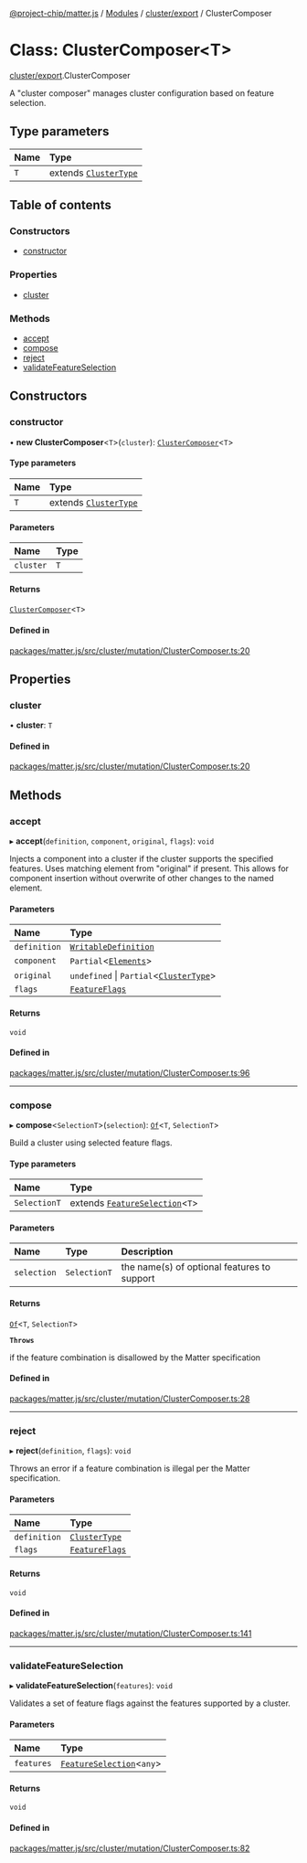 [@project-chip/matter.js](../README.md) / [Modules](../modules.md) / [cluster/export](../modules/cluster_export.md) / ClusterComposer

# Class: ClusterComposer\<T\>

[cluster/export](../modules/cluster_export.md).ClusterComposer

A "cluster composer" manages cluster configuration based on feature
selection.

## Type parameters

| Name | Type |
| :------ | :------ |
| `T` | extends [`ClusterType`](../interfaces/cluster_export.ClusterType-1.md) |

## Table of contents

### Constructors

- [constructor](cluster_export.ClusterComposer-1.md#constructor)

### Properties

- [cluster](cluster_export.ClusterComposer-1.md#cluster)

### Methods

- [accept](cluster_export.ClusterComposer-1.md#accept)
- [compose](cluster_export.ClusterComposer-1.md#compose)
- [reject](cluster_export.ClusterComposer-1.md#reject)
- [validateFeatureSelection](cluster_export.ClusterComposer-1.md#validatefeatureselection)

## Constructors

### constructor

• **new ClusterComposer**\<`T`\>(`cluster`): [`ClusterComposer`](cluster_export.ClusterComposer-1.md)\<`T`\>

#### Type parameters

| Name | Type |
| :------ | :------ |
| `T` | extends [`ClusterType`](../interfaces/cluster_export.ClusterType-1.md) |

#### Parameters

| Name | Type |
| :------ | :------ |
| `cluster` | `T` |

#### Returns

[`ClusterComposer`](cluster_export.ClusterComposer-1.md)\<`T`\>

#### Defined in

[packages/matter.js/src/cluster/mutation/ClusterComposer.ts:20](https://github.com/project-chip/matter.js/blob/6d3b6a5d957d88a9231d6ecab4bb41f8133112be/packages/matter.js/src/cluster/mutation/ClusterComposer.ts#L20)

## Properties

### cluster

• **cluster**: `T`

#### Defined in

[packages/matter.js/src/cluster/mutation/ClusterComposer.ts:20](https://github.com/project-chip/matter.js/blob/6d3b6a5d957d88a9231d6ecab4bb41f8133112be/packages/matter.js/src/cluster/mutation/ClusterComposer.ts#L20)

## Methods

### accept

▸ **accept**(`definition`, `component`, `original`, `flags`): `void`

Injects a component into a cluster if the cluster supports the specified
features.  Uses matching element from "original" if present.  This
allows for component insertion without overwrite of other changes to the
named element.

#### Parameters

| Name | Type |
| :------ | :------ |
| `definition` | [`WritableDefinition`](../modules/cluster_export.ClusterComposer.md#writabledefinition) |
| `component` | `Partial`\<[`Elements`](../interfaces/cluster_export.ClusterType.Elements.md)\> |
| `original` | `undefined` \| `Partial`\<[`ClusterType`](../interfaces/cluster_export.ClusterType-1.md)\> |
| `flags` | [`FeatureFlags`](../modules/cluster_export.ClusterComposer.md#featureflags) |

#### Returns

`void`

#### Defined in

[packages/matter.js/src/cluster/mutation/ClusterComposer.ts:96](https://github.com/project-chip/matter.js/blob/6d3b6a5d957d88a9231d6ecab4bb41f8133112be/packages/matter.js/src/cluster/mutation/ClusterComposer.ts#L96)

___

### compose

▸ **compose**\<`SelectionT`\>(`selection`): [`Of`](../modules/cluster_export.ClusterComposer.md#of)\<`T`, `SelectionT`\>

Build a cluster using selected feature flags.

#### Type parameters

| Name | Type |
| :------ | :------ |
| `SelectionT` | extends [`FeatureSelection`](../modules/cluster_export.ClusterComposer.md#featureselection)\<`T`\> |

#### Parameters

| Name | Type | Description |
| :------ | :------ | :------ |
| `selection` | `SelectionT` | the name(s) of optional features to support |

#### Returns

[`Of`](../modules/cluster_export.ClusterComposer.md#of)\<`T`, `SelectionT`\>

**`Throws`**

if the feature combination is disallowed by the Matter specification

#### Defined in

[packages/matter.js/src/cluster/mutation/ClusterComposer.ts:28](https://github.com/project-chip/matter.js/blob/6d3b6a5d957d88a9231d6ecab4bb41f8133112be/packages/matter.js/src/cluster/mutation/ClusterComposer.ts#L28)

___

### reject

▸ **reject**(`definition`, `flags`): `void`

Throws an error if a feature combination is illegal per the Matter
specification.

#### Parameters

| Name | Type |
| :------ | :------ |
| `definition` | [`ClusterType`](../interfaces/cluster_export.ClusterType-1.md) |
| `flags` | [`FeatureFlags`](../modules/cluster_export.ClusterComposer.md#featureflags) |

#### Returns

`void`

#### Defined in

[packages/matter.js/src/cluster/mutation/ClusterComposer.ts:141](https://github.com/project-chip/matter.js/blob/6d3b6a5d957d88a9231d6ecab4bb41f8133112be/packages/matter.js/src/cluster/mutation/ClusterComposer.ts#L141)

___

### validateFeatureSelection

▸ **validateFeatureSelection**(`features`): `void`

Validates a set of feature flags against the features supported by a
cluster.

#### Parameters

| Name | Type |
| :------ | :------ |
| `features` | [`FeatureSelection`](../modules/cluster_export.ClusterComposer.md#featureselection)\<`any`\> |

#### Returns

`void`

#### Defined in

[packages/matter.js/src/cluster/mutation/ClusterComposer.ts:82](https://github.com/project-chip/matter.js/blob/6d3b6a5d957d88a9231d6ecab4bb41f8133112be/packages/matter.js/src/cluster/mutation/ClusterComposer.ts#L82)
